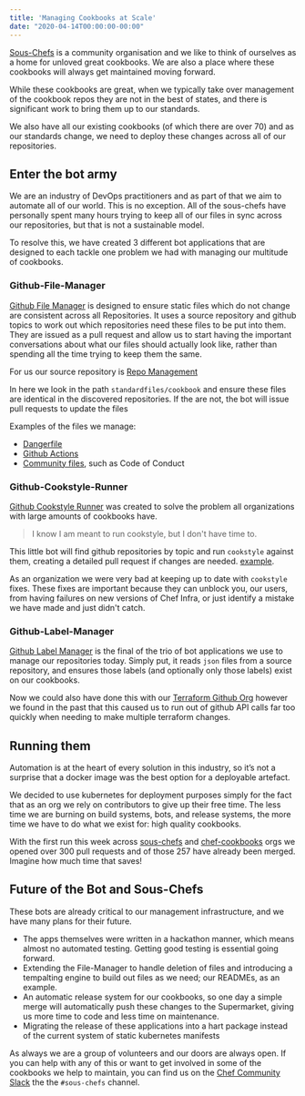```yaml
---
title: 'Managing Cookbooks at Scale'
date: "2020-04-14T00:00:00-00:00"
---
```


[Sous-Chefs](http://sous-chefs.org/) is a community organisation and we like to think of ourselves as a home for unloved great cookbooks. We are also a place where these cookbooks will always get maintained moving forward.

While these cookbooks are great, when we typically take over management of the cookbook repos they are not in the best of states, and there is significant work to bring them up to our standards.

We also have all our existing cookbooks (of which there are over 70) and as our standards change, we need to deploy these changes across all of our repositories.

## Enter the bot army

We are an industry of DevOps practitioners and as part of that we aim to automate all of our world. This is no exception. All of the sous-chefs have personally spent many hours trying to keep all of our files in sync across our repositories, but that is not a sustainable model.

To resolve this, we have created 3 different bot applications that are designed to each tackle one problem we had with managing our multitude of cookbooks.

### Github-File-Manager

[Github File Manager](https://github.com/xorima/Github-File-Manager) is designed to ensure static files which do not change are consistent across all Repositories. It uses a source repository and github topics to work out which repositories need these files to be put into them. They are issued as a pull request and allow us to start having the important conversations about what our files should actually look like, rather than spending all the time trying to keep them the same.

For us our source repository is [Repo Management](https://github.com/sous-chefs/repo-management/tree/main/)

In here we look in the path `standardfiles/cookbook` and ensure these files are identical in the discovered repositories. If the are not, the bot will issue pull requests to update the files

Examples of the files we manage:

- [Dangerfile](https://github.com/danger/danger)
- [Github Actions](https://github.com/features/actions)
- [Community files](https://help.github.com/en/github/building-a-strong-community/creating-a-default-community-health-file), such as Code of Conduct

### Github-Cookstyle-Runner

[Github Cookstyle Runner](https://github.com/xorima/Github-Cookstyle-Runner) was created to solve the problem all organizations with large amounts of cookbooks have.
> I know I am meant to run cookstyle, but I don't have time to.

This little bot will find github repositories by topic and run `cookstyle` against them, creating a detailed pull request if changes are needed. [example](https://github.com/sous-chefs/java/pull/606).

As an organization we were very bad at keeping up to date with `cookstyle` fixes. These fixes are important because they can unblock you, our users, from having failures on new versions of Chef Infra, or just identify a mistake we have made and just didn't catch.

### Github-Label-Manager

[Github Label Manager](https://github.com/xorima/Github-Label-Manager) is the final of the trio of bot applications we use to manage our repositories today.  Simply put, it reads `json` files from a source repository, and ensures those labels (and optionally only those labels) exist on our cookbooks.

Now we could also have done this with our [Terraform Github Org](https://github.com/sous-chefs/terraform-github-org) however we found in the past that this caused us to run out of github API calls far too quickly when needing to make multiple terraform changes.

## Running them

Automation is at the heart of every solution in this industry, so it’s not a surprise that a docker image was the best option for a deployable artefact.

We decided to use kubernetes for deployment purposes simply for the fact that as an org we rely on contributors to give up their free time. The less time we are burning on build systems, bots, and release systems, the more time we have to do what we exist for: high quality cookbooks.

With the first run this week across [sous-chefs](https://github.com/sous-chefs) and [chef-cookbooks](https://github.com/chef-cookbooks) orgs we opened over 300 pull requests and of those 257 have already been merged. Imagine how much time that saves!

## Future of the Bot and Sous-Chefs

These bots are already critical to our management infrastructure, and we have many plans for their future.

- The apps themselves were written in a hackathon manner, which means almost no automated testing. Getting good testing is essential going forward.
- Extending the File-Manager to handle deletion of files and introducing a tempalting engine to build out files as we need; our READMEs, as an example.
- An automatic release system for our cookbooks, so one day a simple merge will automatically push these changes to the Supermarket, giving us more time to code and less time on maintenance.
- Migrating the release of these applications into a hart package instead of the current system of static kubernetes manifests

As always we are a group of volunteers and our doors are always open. If you can help with any of this or want to get involved in some of the cookbooks we help to maintain, you can find us on the [Chef Community Slack](https://community-slack.chef.io/) the the `#sous-chefs` channel.
